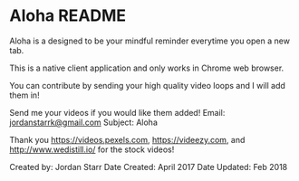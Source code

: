 # Aloha README
Aloha is a designed to be your mindful reminder everytime you open a new tab.

This is a native client application and only works in Chrome web browser.

You can contribute by sending your high quality video loops and I will add them in!

Send me your videos if you would like them added!
Email: jordanstarrk@gmail.com 
Subject: Aloha

Thank you https://videos.pexels.com, https://videezy.com, and http://www.wedistill.io/ for the stock videos! 

Created by: Jordan Starr 
Date Created: April 2017
Date Updated: Feb 2018
